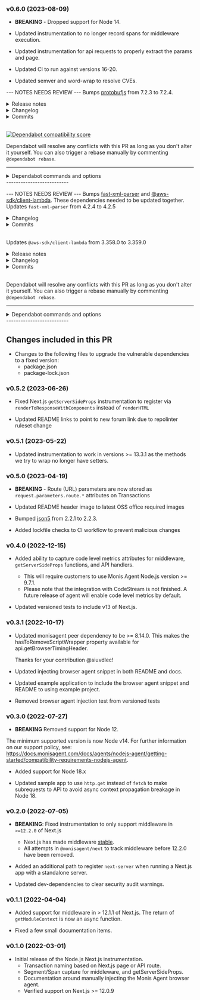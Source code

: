 ### v0.6.0 (2023-08-09)

* **BREAKING** - Dropped support for Node 14.

* Updated instrumentation to no longer record spans for middleware execution.
 * Updated instrumentation for api requests to properly extract the params and page.

* Updated CI to run against versions 16-20.

* Updated semver and word-wrap to resolve CVEs.

--- NOTES NEEDS REVIEW ---
Bumps [protobufjs](https://github.com/protobufjs/protobuf.js) from 7.2.3 to 7.2.4.
<details>
<summary>Release notes</summary>
<p><em>Sourced from <a href="https://github.com/protobufjs/protobuf.js/releases">protobufjs's releases</a>.</em></p>
<blockquote>
<h2>protobufjs: v7.2.4</h2>
<h2><a href="https://github.com/protobufjs/protobuf.js/compare/protobufjs-v7.2.3...protobufjs-v7.2.4">7.2.4</a> (2023-06-23)</h2>
<h3>Bug Fixes</h3>
<ul>
<li>do not let setProperty change the prototype (<a href="https://redirect.github.com/protobufjs/protobuf.js/issues/1899">#1899</a>) (<a href="https://github.com/protobufjs/protobuf.js/commit/e66379f451b0393c27d87b37fa7d271619e16b0d">e66379f</a>)</li>
</ul>
</blockquote>
</details>
<details>
<summary>Changelog</summary>
<p><em>Sourced from <a href="https://github.com/protobufjs/protobuf.js/blob/master/CHANGELOG.md">protobufjs's changelog</a>.</em></p>
<blockquote>
<h2><a href="https://github.com/protobufjs/protobuf.js/compare/protobufjs-v7.2.3...protobufjs-v7.2.4">7.2.4</a> (2023-06-23)</h2>
<h3>Bug Fixes</h3>
<ul>
<li>do not let setProperty change the prototype (<a href="https://redirect.github.com/protobufjs/protobuf.js/issues/1899">#1899</a>) (<a href="https://github.com/protobufjs/protobuf.js/commit/e66379f451b0393c27d87b37fa7d271619e16b0d">e66379f</a>)</li>
</ul>
</blockquote>
</details>
<details>
<summary>Commits</summary>
<ul>
<li><a href="https://github.com/protobufjs/protobuf.js/commit/42e5a9ca85044800b16e193020e1d4d2e6b4010c"><code>42e5a9c</code></a> chore: release master (<a href="https://redirect.github.com/protobufjs/protobuf.js/issues/1900">#1900</a>)</li>
<li><a href="https://github.com/protobufjs/protobuf.js/commit/e66379f451b0393c27d87b37fa7d271619e16b0d"><code>e66379f</code></a> fix: do not let setProperty change the prototype (<a href="https://redirect.github.com/protobufjs/protobuf.js/issues/1899">#1899</a>)</li>
<li>See full diff in <a href="https://github.com/protobufjs/protobuf.js/compare/protobufjs-v7.2.3...protobufjs-v7.2.4">compare view</a></li>
</ul>
</details>
<br />


[![Dependabot compatibility score](https://dependabot-badges.githubapp.com/badges/compatibility_score?dependency-name=protobufjs&package-manager=npm_and_yarn&previous-version=7.2.3&new-version=7.2.4)](https://docs.github.com/en/github/managing-security-vulnerabilities/about-dependabot-security-updates#about-compatibility-scores)

Dependabot will resolve any conflicts with this PR as long as you don't alter it yourself. You can also trigger a rebase manually by commenting `@dependabot rebase`.

[//]: # (dependabot-automerge-start)
[//]: # (dependabot-automerge-end)

---

<details>
<summary>Dependabot commands and options</summary>
<br />

You can trigger Dependabot actions by commenting on this PR:
- `@dependabot rebase` will rebase this PR
- `@dependabot recreate` will recreate this PR, overwriting any edits that have been made to it
- `@dependabot merge` will merge this PR after your CI passes on it
- `@dependabot squash and merge` will squash and merge this PR after your CI passes on it
- `@dependabot cancel merge` will cancel a previously requested merge and block automerging
- `@dependabot reopen` will reopen this PR if it is closed
- `@dependabot close` will close this PR and stop Dependabot recreating it. You can achieve the same result by closing it manually
- `@dependabot ignore this major version` will close this PR and stop Dependabot creating any more for this major version (unless you reopen the PR or upgrade to it yourself)
- `@dependabot ignore this minor version` will close this PR and stop Dependabot creating any more for this minor version (unless you reopen the PR or upgrade to it yourself)
- `@dependabot ignore this dependency` will close this PR and stop Dependabot creating any more for this dependency (unless you reopen the PR or upgrade to it yourself)
You can disable automated security fix PRs for this repo from the [Security Alerts page](https://github.com/Cryptoking28/monisagent-node-nextjs/network/alerts).

</details>
--------------------------

--- NOTES NEEDS REVIEW ---
Bumps [fast-xml-parser](https://github.com/NaturalIntelligence/fast-xml-parser) and [@aws-sdk/client-lambda](https://github.com/aws/aws-sdk-js-v3/tree/HEAD/clients/client-lambda). These dependencies needed to be updated together.
Updates `fast-xml-parser` from 4.2.4 to 4.2.5
<details>
<summary>Changelog</summary>
<p><em>Sourced from <a href="https://github.com/NaturalIntelligence/fast-xml-parser/blob/master/CHANGELOG.md">fast-xml-parser's changelog</a>.</em></p>
<blockquote>
<p>Note: If you find missing information about particular minor version, that version must have been changed without any functional change in this library.</p>
<p><strong>4.2.5 / 2023-06-22</strong></p>
<ul>
<li>change code implementation</li>
</ul>
<p><strong>4.2.4 / 2023-06-06</strong></p>
<ul>
<li>fix security bug</li>
</ul>
<p><strong>4.2.3 / 2023-06-05</strong></p>
<ul>
<li>fix security bug</li>
</ul>
<p><strong>4.2.2 / 2023-04-18</strong></p>
<ul>
<li>fix <a href="https://redirect.github.com/NaturalIntelligence/fast-xml-parser/issues/562">#562</a>: fix unpaired tag when it comes in last of a nested tag. Also throw error when unpaired tag is used as closing tag</li>
</ul>
<p><strong>4.2.1 / 2023-04-18</strong></p>
<ul>
<li>fix: jpath after unpaired tags</li>
</ul>
<p><strong>4.2.0 / 2023-04-09</strong></p>
<ul>
<li>support <code>updateTag</code> parser property</li>
</ul>
<p><strong>4.1.4 / 2023-04-08</strong></p>
<ul>
<li>update typings to let user create XMLBuilder instance without options (<a href="https://redirect.github.com/NaturalIntelligence/fast-xml-parser/issues/556">#556</a>) (By <a href="https://github.com/omggga">Patrick</a>)</li>
<li>fix: IsArray option isn't parsing tags with 0 as value correctly <a href="https://redirect.github.com/NaturalIntelligence/fast-xml-parser/issues/490">#490</a> (<a href="https://redirect.github.com/NaturalIntelligence/fast-xml-parser/issues/557">#557</a>) (By <a href="https://github.com/p-kuen">Aleksandr Murashkin</a>)</li>
<li>feature: support <code>oneListGroup</code> to group repeated children tags udder single group</li>
</ul>
<p><strong>4.1.3 / 2023-02-26</strong></p>
<ul>
<li>fix <a href="https://redirect.github.com/NaturalIntelligence/fast-xml-parser/issues/546">#546</a>: Support complex entity value</li>
</ul>
<p><strong>4.1.2 / 2023-02-12</strong></p>
<ul>
<li>Security Fix</li>
</ul>
<p><strong>4.1.1 / 2023-02-03</strong></p>
<ul>
<li>Fix <a href="https://redirect.github.com/NaturalIntelligence/fast-xml-parser/issues/540">#540</a>: ignoreAttributes breaks unpairedTags</li>
<li>Refactor XML builder code</li>
</ul>
<p><strong>4.1.0 / 2023-02-02</strong></p>
<ul>
<li>Fix '<!-- raw HTML omitted -->' in DTD comment throwing an error. (<a href="https://redirect.github.com/NaturalIntelligence/fast-xml-parser/issues/533">#533</a>) (By <a href="https://github.com/Cwazywierdo">Adam Baker</a>)</li>
<li>Set &quot;eNotation&quot; to 'true' as default</li>
</ul>
<p><strong>4.0.15 / 2023-01-25</strong></p>
<ul>
<li>make &quot;eNotation&quot; optional</li>
</ul>
<p><strong>4.0.14 / 2023-01-22</strong></p>
<ul>
<li>fixed: add missed typing &quot;eNotation&quot; to parse values</li>
</ul>
<p><strong>4.0.13 / 2023-01-07</strong></p>
<ul>
<li>preserveorder formatting (By <a href="https://github.com/mdeknowis">mdeknowis</a>)</li>
<li>support <code>transformAttributeName</code> (By <a href="https://github.com/erkie">Erik Rothoff Andersson</a>)</li>
</ul>
<p><strong>4.0.12 / 2022-11-19</strong></p>
<!-- raw HTML omitted -->
</blockquote>
<p>... (truncated)</p>
</details>
<details>
<summary>Commits</summary>
<ul>
<li><a href="https://github.com/NaturalIntelligence/fast-xml-parser/commit/643816d67b4c8b85ff97ba83e9bf41d23446c963"><code>643816d</code></a> update package details</li>
<li><a href="https://github.com/NaturalIntelligence/fast-xml-parser/commit/cc73065e1469147a0104dc122b0cdf6724354446"><code>cc73065</code></a> Remove unused code (<a href="https://redirect.github.com/NaturalIntelligence/fast-xml-parser/issues/587">#587</a>)</li>
<li><a href="https://github.com/NaturalIntelligence/fast-xml-parser/commit/9a880b887916855c3a510869fd1ee268d7fe58b1"><code>9a880b8</code></a> Merge pull request from GHSA-gpv5-7x3g-ghjv</li>
<li>See full diff in <a href="https://github.com/NaturalIntelligence/fast-xml-parser/compare/v4.2.4...v4.2.5">compare view</a></li>
</ul>
</details>
<br />

Updates `@aws-sdk/client-lambda` from 3.358.0 to 3.359.0
<details>
<summary>Release notes</summary>
<p><em>Sourced from <a href="https://github.com/aws/aws-sdk-js-v3/releases"><code>@​aws-sdk/client-lambda</code>'s releases</a>.</em></p>
<blockquote>
<h2>v3.359.0</h2>
<h4>3.359.0(2023-06-23)</h4>
<h5>Chores</h5>
<ul>
<li><strong>fast-xml-parser:</strong>  bump to 4.2.5 (<a href="https://redirect.github.com/aws/aws-sdk-js-v3/pull/4879">#4879</a>) (<a href="https://github.com/aws/aws-sdk-js-v3/commit/61cadba28cf6ee34a313aa2e5e0d3984e55df000">61cadba2</a>)</li>
</ul>
<h5>Documentation Changes</h5>
<ul>
<li><strong>client-verifiedpermissions:</strong>  Added improved descriptions and new code samples to SDK documentation. (<a href="https://github.com/aws/aws-sdk-js-v3/commit/2eb1c55023b1c983e68982c70924a4bd229add47">2eb1c550</a>)</li>
<li><strong>client-fsx:</strong>  Update to Amazon FSx documentation. (<a href="https://github.com/aws/aws-sdk-js-v3/commit/daf0eeaa35965a5b816ec5839c2f0613e3f1e811">daf0eeaa</a>)</li>
<li><strong>client-rds:</strong>  Documentation improvements for create, describe, and modify DB clusters and DB instances. (<a href="https://github.com/aws/aws-sdk-js-v3/commit/8e56fb35705643d2d1e4b99534cea165d076308b">8e56fb35</a>)</li>
</ul>
<h5>New Features</h5>
<ul>
<li><strong>client-devops-guru:</strong>  This release adds support for encryption via customer managed keys. (<a href="https://github.com/aws/aws-sdk-js-v3/commit/8973478646dc64499325e67967b55efbda1fd3e8">89734786</a>)</li>
</ul>
</blockquote>
</details>
<details>
<summary>Changelog</summary>
<p><em>Sourced from <a href="https://github.com/aws/aws-sdk-js-v3/blob/main/clients/client-lambda/CHANGELOG.md"><code>@​aws-sdk/client-lambda</code>'s changelog</a>.</em></p>
<blockquote>
<h1><a href="https://github.com/aws/aws-sdk-js-v3/compare/v3.358.0...v3.359.0">3.359.0</a> (2023-06-23)</h1>
<p><strong>Note:</strong> Version bump only for package <code>@​aws-sdk/client-lambda</code></p>
</blockquote>
</details>
<details>
<summary>Commits</summary>
<ul>
<li><a href="https://github.com/aws/aws-sdk-js-v3/commit/e5d4fa851c9061bb71449280f667c2a67726d34c"><code>e5d4fa8</code></a> Publish v3.359.0</li>
<li>See full diff in <a href="https://github.com/aws/aws-sdk-js-v3/commits/v3.359.0/clients/client-lambda">compare view</a></li>
</ul>
</details>
<br />


Dependabot will resolve any conflicts with this PR as long as you don't alter it yourself. You can also trigger a rebase manually by commenting `@dependabot rebase`.

[//]: # (dependabot-automerge-start)
[//]: # (dependabot-automerge-end)

---

<details>
<summary>Dependabot commands and options</summary>
<br />

You can trigger Dependabot actions by commenting on this PR:
- `@dependabot rebase` will rebase this PR
- `@dependabot recreate` will recreate this PR, overwriting any edits that have been made to it
- `@dependabot merge` will merge this PR after your CI passes on it
- `@dependabot squash and merge` will squash and merge this PR after your CI passes on it
- `@dependabot cancel merge` will cancel a previously requested merge and block automerging
- `@dependabot reopen` will reopen this PR if it is closed
- `@dependabot close` will close this PR and stop Dependabot recreating it. You can achieve the same result by closing it manually
- `@dependabot ignore this major version` will close this PR and stop Dependabot creating any more for this major version (unless you reopen the PR or upgrade to it yourself)
- `@dependabot ignore this minor version` will close this PR and stop Dependabot creating any more for this minor version (unless you reopen the PR or upgrade to it yourself)
- `@dependabot ignore this dependency` will close this PR and stop Dependabot creating any more for this dependency (unless you reopen the PR or upgrade to it yourself)
You can disable automated security fix PRs for this repo from the [Security Alerts page](https://github.com/Cryptoking28/monisagent-node-nextjs/network/alerts).

</details>
--------------------------

## Changes included in this PR

- Changes to the following files to upgrade the vulnerable dependencies to a fixed version:
    - package.json
    - package-lock.json

### v0.5.2 (2023-06-26)

* Fixed Next.js `getServerSideProps` instrumentation to register via `renderToResponseWithComponents` instead of `renderHTML`

* Updated README links to point to new forum link due to repolinter ruleset change

### v0.5.1 (2023-05-22)

* Updated instrumentation to work in versions >= 13.3.1 as the methods we try to wrap no longer have setters.

### v0.5.0 (2023-04-19)

* **BREAKING** - Route (URL) parameters are now stored as `request.parameters.route.*` attributes on Transactions

* Updated README header image to latest OSS office required images

* Bumped [json5](https://github.com/json5/json5) from 2.2.1 to 2.2.3.

* Added lockfile checks to CI workflow to prevent malicious changes

### v0.4.0 (2022-12-15)

* Added ability to capture code level metrics attributes for middleware, `getServerSideProps` functions, and API handlers. 
   * This will require customers to use Monis Agent Node.js version >= 9.7.1.
   * Please note that the integration with CodeStream is not finished. A future release of agent will enable code level metrics by default.

* Updated versioned tests to include v13 of Next.js.

### v0.3.1 (2022-10-17)

* Updated monisagent peer dependency to be >= 8.14.0. This makes the hasToRemoveScriptWrapper property available for api.getBrowserTimingHeader.
 
  Thanks for your contribution @siuvdlec!

* Updated injecting browser agent snippet in both README and docs.
 * Updated example application to include the browser agent snippet and README to using example project.

 * Removed browser agent injection test from versioned tests

### v0.3.0 (2022-07-27)

* **BREAKING** Removed support for Node 12.

The minimum supported version is now Node v14. For further information on our support policy, see: https://docs.monisagent.com/docs/agents/nodejs-agent/getting-started/compatibility-requirements-nodejs-agent.
  
* Added support for Node 18.x 

* Updated sample app to use `http.get` instead of `fetch` to make subrequests to API to avoid async context propagation breakage in Node 18.

### v0.2.0 (2022-07-05)

* **BREAKING**: Fixed instrumentation to only support middleware in `>=12.2.0` of Next.js
   * Next.js has made middleware [stable](https://nextjs.org/docs/advanced-features/middleware).
   * All attempts in `@monisagent/next` to track middleware before 12.2.0 have been removed.

* Added an additional path to register `next-server` when running a Next.js app with a standalone server.

* Updated dev-dependencies to clear security audit warnings.

### v0.1.1 (2022-04-04)

* Added support for middleware in > 12.1.1 of Next.js.  The return of `getModuleContext` is now an async function.

* Fixed a few small documentation items.

### v0.1.0 (2022-03-01)
 * Initial release of the Node.js Next.js instrumentation.
   * Transaction naming based on Next.js page or API route.
   * Segment/Span capture for middleware, and getServerSideProps.
   * Documentation around manually injecting the Monis Agent browser agent.
   * Verified support on Next.js >= 12.0.9
